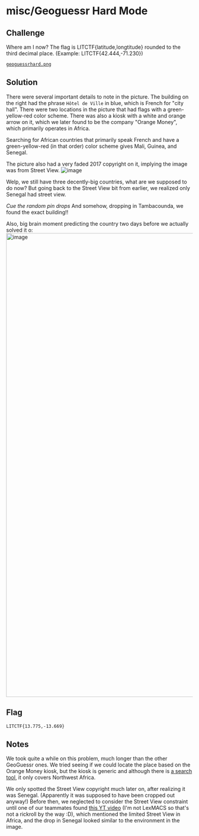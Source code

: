 # misc/Geoguessr Hard Mode

## Challenge

Where am I now? The flag is LITCTF{latitude,longtitude} rounded to the third decimal place. (Example: LITCTF{42.444,-71.230})

[`geoguessrhard.png`](https://drive.google.com/file/d/1oVUhlXkBoLpBupbRxNiFn6emqNF50Xeq/view)

## Solution

There were several important details to note in the picture. The building on the right had the phrase `Hôtel de Ville` in blue, which is French for "city hall". There were two locations in the picture that had flags with a green-yellow-red color scheme. There was also a kiosk with a white and orange arrow on it, which we later found to be the company "Orange Money", which primarily operates in Africa.

Searching for African countries that primarily speak French and have a green-yellow-red (in that order) color scheme gives Mali, Guinea, and Senegal.

The picture also had a very faded 2017 copyright on it, implying the image was from Street View.
![image](https://user-images.githubusercontent.com/64328893/181108745-5492613b-8d86-469f-9c5b-ccdbd7dbbe37.png)

Welp, we still have three decently-big countries, what are we supposed to do now? But going back to the Street View bit from earlier, we realized only Senegal had street view.

*Cue the random pin drops* And somehow, dropping in Tambacounda, we found the exact building!!

Also, big brain moment predicting the country two days before we actually solved it o:
<img width="1250" alt="image" src="https://user-images.githubusercontent.com/64328893/181109502-4c24e3f6-6052-44c2-b5c6-b3b5d6827bb1.png">

## Flag

`LITCTF{13.775,-13.669}`

## Notes

We took quite a while on this problem, much longer than the other GeoGuessr ones. We tried seeing if we could locate the place based on the Orange Money kiosk, but the kiosk is generic and although there is [a search tool](https://www.orange.ma/Agences-Orange?service=orange+money), it only covers Northwest Africa.

We only spotted the Street View copyright much later on, after realizing it was Senegal. (Apparently it was supposed to have been cropped out anyway!) Before then, we neglected to consider the Street View constraint until one of our teammates found [this YT video](https://www.youtube.com/watch?v=v7IgkogkAZc) (I'm not LexMACS so that's not a rickroll by the way :D), which mentioned the limited Street View in Africa, and the drop in Senegal looked similar to the environment in the image.
